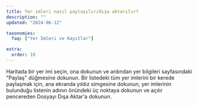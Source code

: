 ```yaml
---
title: Yer imleri nasıl paylaşılır/dışa aktarılır?
description: ""
updated: "2024-06-12"

taxonomies:
  faq: ["Yer İmleri ve Kayıtlar"]

extra:
  order: 10
---
```


Haritada bir yer imi seçin, ona dokunun ve ardından yer bilgileri sayfasındaki "Paylaş" düğmesine dokunun. Bir listedeki tüm yer imlerini bir kerede paylaşmak için, ana ekranda yıldız simgesine dokunun, yer imlerinin bulunduğu listenin adının önündeki üç noktaya dokunun ve açılır pencereden Dosyayı Dışa Aktar'a dokunun.
